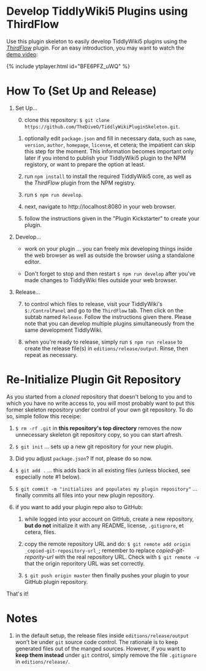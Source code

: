 # Develop TiddlyWiki5 Plugins using ThirdFlow

Use this plugin skeleton to easily develop TiddlyWiki5 plugins using the
_[ThirdFlow](https://github.com/TheDiveO/ThirdFlow)_ plugin. For an easy
introduction, you may want to watch the [demo video](https://youtu.be/BFE6PFZ_uWQ):

{% include ytplayer.html id="BFE6PFZ_uWQ" %}


# How To (Set Up and Release)

1. Set Up...

    0. clone this repository:
       `$ git clone https://github.com/TheDiveO/TiddlyWikiPluginSkeleton.git`.

    1. optionally edit `package.json` and fill in necessary data, such as `name`,
       `version`, `author`, `homepage`, `license`, et cetera; the impatient can skip
        this step for the moment. This information becomes important only later if
        you intend to publish your TiddlyWiki5 plugin to the NPM registory, or
        want to prepare the option at least.

    2. run `npm install` to install the required TiddlyWiki5 core, as well as the
       _ThirdFlow_ plugin from the NPM registry.

    3. run `$ npm run develop`.

    4. next, navigate to http://localhost:8080 in your web browser.

    5. follow the instructions given in the "Plugin Kickstarter" to create your
      plugin.

2. Develop...

    * work on your plugin ... you can freely mix developing things inside the
      web browser as well as outside the browser using a standalone editor.

    * Don't forget to stop and then restart `$ npm run develop` after you've
      made changes to TiddlyWiki files outside your web browser.

3. Release...

    7. to control which files to release, visit your TiddlyWiki's `$:/ControlPanel`
       and go to the `ThirdFlow` tab. Then click on the subtab named `Release`.
       Follow the instructions given there. Please note that you can develop
       multiple plugins simultaneously from the same development TiddlyWiki.

    8. when you're ready to release, simply run `$ npm run release` to create the
       release file(s) in `editions/release/output`. Rinse, then repeat as
       necessary.


# Re-Initialize Plugin Git Repository

As you started from a _cloned_ repository that doesn't belong to you and to
which you have no write access to, you will most probably want to put this
former skeleton repository under control of your own git repository. To do
so, simple follow this receipe:

1. `$ rm -rf .git` in **this repository's top directory** removes the now
   unnecessary skeleton git repository copy, so you can start afresh.

2. `$ git init` ... sets up a new git repository for your new plugin.

3. Did you adjust `package.json`? If not, please do so now.

4. `$ git add .` ... this adds back in all existing files (unless blocked, see
   especially note #1 below).

5. `$ git commit -m "initializes and populates my plugin repository"` ...
   finally commits all files into your new plugin repository.

6. if you want to add your plugin repo also to GitHub:

   1. while logged into your account on GitHub, create a new repository, **but
      do not** initialize it with any README, license, `.gitignore`, et cetera, files.

   2. copy the remote repository URL and do:
      `$ git remote add origin _copied-git-repository-url_`; remember to
      replace _copied-git-repority-url_ with the real repository URL. Check
      with `$ git remote -v` that the origin reporitory URL was set correctly.

   3. `$ git push origin master` then finally pushes your plugin to your GitHub
      plugin repository.

That's it!


# Notes

1. in the default setup, the release files inside `editions/release/output`
   won't be under `git` source code control. The rationale is to keep generated
   files out of the manged sources. However, if you want to **keep them
   instead** under `git` control, simply remove the file `.gitignore` in
   `editions/release/`.
